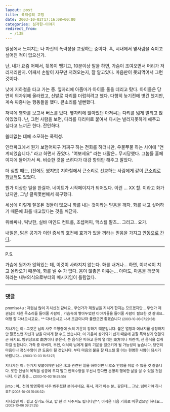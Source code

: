```yaml
---
layout: post
title: 폭력성의 교정
date: 2003-10-02T17:16:08+00:00
categories: 심각한-이야기
redirect_from:
  - /138
---
```


일상에서 느껴지는 나 자신의 폭력성을 교정하는 중이다. 혹, 시내에서 옆사람을 죽이고 싶어진 적이 없으신가.

난, 내가 요즘 어째서, 뒷목이 땡기고, 10분이상 말을 하면, 가슴이 조여오면서 머리가 저리저리한지. 어째서 손발이 자꾸만 저려오는지, 잘 알고있다. 마음판이 못되먹어서 그런 것이다.

낮에 지하철을 타고 가는 중. 옆자리에 아줌마가 아이들 둘을 데리고 탔다. 아이들은 당연히 의자위에 올라왔고, 신발로 자리를 더럽히려고 했다. 다행히 늦기전에 벗긴 했지만, 계속 짜증나는 행동들을 했다. 큰소리를 낼뻔했다.

저녁에 영화를 보고서 버스를 탔다. 옆자리에 앉아있던 아저씨는 다리를 넓게 벌리고 앉아있었다. 난, 그런 사람을 보면, 다리를 다리미로 붙여서 다시는 벌리지못하게 해주고 싶다고 느끼곤 한다. 잔인하다.

쓸데없는 데에 소모하는 폭력성.

인터파크에서 뭔가 보험어찌구 저찌구 하는 전화를 하더니만, 우물쭈물 하는 사이에 "연계되었습니다." 라고 하면서 끊었다. "여보세요" 라는 내말은.. 무시당했다. 그놈들 홈페이지에 들어가서 욕. 비슷한 것을 쓰려다가 대강 항의만 해주고 말았다.

더 심할 때는, (전에도 썼지만) 지하철에서 큰소리로 선교하는 사람에게 같이 <a href="http://jinto.pe.kr/76" target="black">큰소리로 화낸적</a>도 있었다.

뭔가 이상한 일을 한걸까. 네이트가 시작페이지가 되어있다. 이런 ... XX 할. 이라고 화가 났지만, 그냥 클릭몇번해서 복구했다.

세상에 이렇게 잘못된 것들이 많으니 화를 내는 것이라는 믿음을 깨자. 화를 내고 싶어하기 때문에 화를 내고있다는 것을 깨닫자.

위빠싸나, 틱낫한, 실바 마인드 컨트롤, 조셉머피, 맥스웰 말츠... 그리고.. 요가.

내일은, 맑은 공기가 이런 증세의 호전에 효과가 있을 꺼라는 믿음을 가지고 <a href="http://jinto.pe.kr/140" target="black">안동으로 간다</a>.

<hr />

P.S.

가슴에 뭔가가 얹혀있는 데, 이것이 사라지지 않는다. 화를 내거나... 하면, 이녀석이 치고 올라오기 때문에, 화를 낼 수 가 없다. 몸이 않좋은 이유는... 아마도, 마음을 깨끗이 하라는 내부의식으로부터의 메시지임이 틀림없다.

* * *

### 댓글



<!--- cmt:291 --->
<!--- mail: --->
<!--- parent:0 --->

<small class=comment>promise4u : 제권님 많이 지치신것 같네요.. 무언가가 제권님을 지치게 한지는 모르겠지만... 무언가 제권님의 지친 목소리를 들어줄 사람이 , 가슴속에 쌓아두었던 이야기들을 들어줄 사람이 필요한 것 같네요.. 여행 잘 다녀오시고요.. ^^ 다녀오시고 나서 조금이나마 풀렸으면 좋겠습니다 <small>(2003-10-03 07:29:58)</small></small>


<!--- cmt:292 --->
<!--- mail: --->
<!--- parent:0 --->

<small class=comment>지나가는 이 : 그것은 님의 사주 오행중에 火의 기운이 강하기 때문입니다. 불은 열정과 에너지를 상징하지만 잘못쓰면 자신과 남을 다치게 할 수도 있습니다. 이 기운이 상기되기 쉽기 때문에 곧잘 폭력성과 연결되곤 하지요. 방위상으로 南方이나 붉은색, 쓴 음식은 피하고 운이 열리는 東方이나 파란색, 신 음식을 섭취하길 권합니다. 가족 중 아버지, 부인, 여식이 님에게 불의 기운을 일으키게 될 가능성이 높습니다. 당연히 마음이나 정신수양이 큰 도움이 될 것입니다. 부디 마음의 불을 잘 다스릴 줄 아는 현명한 사람이 되시기 바랍니다... <small>(2003-10-03 16:51:27)</small></small>


<!--- cmt:293 --->
<!--- mail: --->
<!--- parent:0 --->

<small class=comment>지나가는 이 : 한가지 덧붙이자면 님은 木과 관련된 일을 하여야만 비로소 안정을 취할 수 있을 것 같습니다. 또한 인생의 목적을 성공에 두지 말고 인격수양을 우선시 한다면 분명히 행복한 삶을 살 수 있을 것입니다. 이만 총총... <small>(2003-10-03 16:59:55)</small></small>


<!--- cmt:294 --->
<!--- mail: --->
<!--- parent:0 --->

<small class=comment>jinto : 아.. 전에 방명록에 사주 봐주셨던 분이시네요. 혹시, 제가 아는 분.. 같은데...  그냥, 넘어가야 하나요? <small>(2003-10-05 15:06:32)</small></small>


<!--- cmt:295 --->
<!--- mail: --->
<!--- parent:0 --->

<small class=comment>지나갔던 이 : 뵙고 싶기도 하고, 밥 한 끼 사주셔도 됩니다만^^; 아직은 다음 기회로 미루었으면 하네요... <small>(2003-10-06 09:31:35)</small></small>

